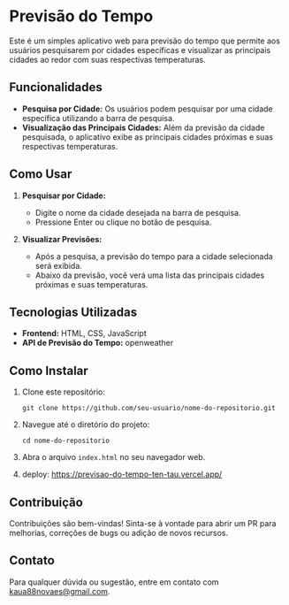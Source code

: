 # Previsão do Tempo

Este é um simples aplicativo web para previsão do tempo que permite aos usuários pesquisarem por cidades específicas e visualizar as principais cidades ao redor com suas respectivas temperaturas.

## Funcionalidades

- **Pesquisa por Cidade:** Os usuários podem pesquisar por uma cidade específica utilizando a barra de pesquisa.
- **Visualização das Principais Cidades:** Além da previsão da cidade pesquisada, o aplicativo exibe as principais cidades próximas e suas respectivas temperaturas.

## Como Usar

1. **Pesquisar por Cidade:**
   - Digite o nome da cidade desejada na barra de pesquisa.
   - Pressione Enter ou clique no botão de pesquisa.
   
2. **Visualizar Previsões:**
   - Após a pesquisa, a previsão do tempo para a cidade selecionada será exibida.
   - Abaixo da previsão, você verá uma lista das principais cidades próximas e suas temperaturas.

## Tecnologias Utilizadas

- **Frontend:** HTML, CSS, JavaScript
- **API de Previsão do Tempo:** openweather

## Como Instalar

1. Clone este repositório:

   ```
   git clone https://github.com/seu-usuario/nome-do-repositorio.git
   ```

2. Navegue até o diretório do projeto:

   ```
   cd nome-do-repositorio
   ```

3. Abra o arquivo `index.html` no seu navegador web.

4. deploy: https://previsao-do-tempo-ten-tau.vercel.app/
## Contribuição

Contribuições são bem-vindas! Sinta-se à vontade para abrir um PR para melhorias, correções de bugs ou adição de novos recursos.


## Contato

Para qualquer dúvida ou sugestão, entre em contato com kaua88novaes@gmail.com.
